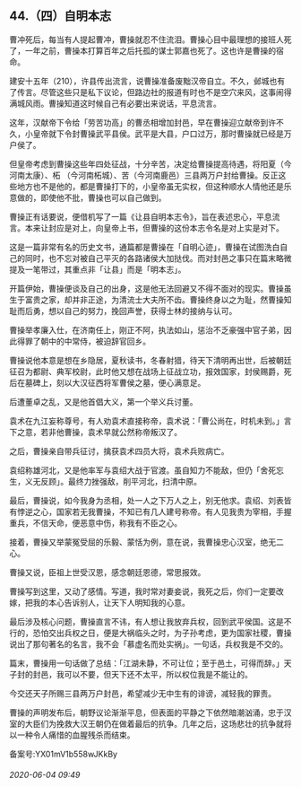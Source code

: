 ## 44.（四）自明本志
曹冲死后，每当有人提起曹冲，曹操就忍不住流泪。曹操心目中最理想的接班人死了，一年之前，曹操本打算百年之后托孤的谋士郭嘉也死了。这也许是曹操的宿命。



建安十五年（210），许县传出流言，说曹操准备废黜汉帝自立。不久，邺城也有了传言。尽管这些只是私下议论，但路边社的报道有时也不是空穴来风，这事闹得满城风雨。曹操知道这时候自己有必要出来说话，平息流言。



这年，汉献帝下令给「劳苦功高」的曹丞相增加封邑，早在曹操迎立献帝到许不久，小皇帝就下令封曹操武平县侯。武平是大县，户口过万，那时曹操就已经是万户侯了。



但皇帝考虑到曹操这些年四处征战，十分辛苦，决定给曹操提高待遇，将阳夏（今河南太康）、柘 （今河南柘城）、苦（今河南鹿邑）三县两万户封给曹操。反正这些地方也不是他的，都是曹操打下的，小皇帝虽无实权，但这种顺水人情他还是乐意做的，即使他不批，曹操也可以自己做到。



曹操正有话要说，便借机写了一篇《让县自明本志令》，旨在表述忠心，平息流言。本来让封应是对上，向皇帝上书，但曹操的这份本志令名是对上实是对下。



这是一篇非常有名的历史文书，通篇都是曹操在「自明心迹」，曹操在试图洗白自己的同时，也不忘对被自己平灭的各路诸侯大加挞伐。而对封邑之事只在篇末略微提及一笔带过，其重点非「让县」而是「明本志」。



开篇伊始，曹操便谈及自己的出身，这是他无法回避又不得不面对的现实。曹操虽生于富贵之家，却并非正途，为清流士大夫所不齿。曹操终身以之为耻，然曹操知耻而后勇，想以自己的努力，挽回声誉，获得士林的接纳与认可。



曹操举孝廉入仕，在济南任上，刚正不阿，执法如山，惩治不乏豪强中官子弟，因此得罪了朝中的中常侍，被迫辞官回乡。



曹操说他本意是想在乡隐居，夏秋读书，冬春射猎，待天下清明再出世，后被朝廷征召为都尉、典军校尉，此时他又想在战场上征战立功，报效国家，封侯赐爵，死后在墓碑上，刻以大汉征西将军曹侯之墓，便心满意足。



后遭董卓之乱，又是他首倡大义，第一个举义兵讨董。



袁术在九江妄称尊号，有人劝袁术直接称帝，袁术说：「曹公尚在，时机未到。」言下之意，若非他曹操，袁术早就公然称帝叛汉了。



之后，曹操亲自带兵征讨，擒获袁术四员大将，袁术兵败病亡。



袁绍称雄河北，又是他率军与袁绍大战于官渡。虽自知力不能敌，但仍「舍死忘生，义无反顾」。最终力挫强敌，削平河北，扫清中原。



最后，曹操说，如今我身为丞相，处一人之下万人之上，别无他求。袁绍、刘表皆有悖逆之心，国家若无我曹操，不知已有几人建号称帝。有人见我贵为宰相，手握重兵，不信天命，便恶意中伤，称我有不臣之心。



接着，曹操又举蒙冤受屈的乐毅、蒙恬为例，意在说，我曹操忠心汉室，绝无二心。



曹操又说，臣祖上世受汉恩，感念朝廷恩德，常思报效。



曹操写到这里，又动了感情。写道，我时常对妻妾说，我死之后，你们一定要改嫁，把我的本心告诉别人，让天下人明知我的心意。



最后涉及核心问题，曹操直言不讳，有人想让我放弃兵权，回到武平侯国。这是不行的，恐怕交出兵权之日，便是大祸临头之时，为子孙考虑，更为国家社稷，曹操说出了那句著名的名言，我不会「慕虚名而处实祸」。一句话，兵权我是不交的。



篇末，曹操用一句话做了总结：「江湖未静，不可让位；至于邑土，可得而辞。」天子封的封邑，我可以不要，但天下还不太平，所以权位我是不能让的。



今交还天子所赐三县两万户封邑，希望减少无中生有的诽谤，减轻我的罪责。



曹操的声明发布后，朝野议论渐渐平息，但表面的平静之下依然暗潮汹涌，忠于汉室的大臣们为挽救大汉王朝仍在做着最后的抗争。几年之后，这场悲壮的抗争就将以一种令人痛惜的血腥残杀而结束。



备案号:YX01mV1b558wJKkBy


###### 2020-06-04 09:49
